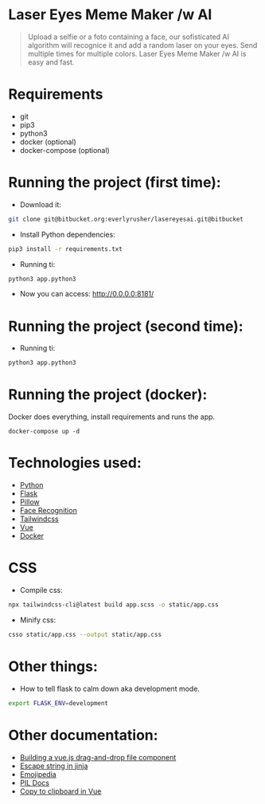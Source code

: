 # Laser Eyes Meme Maker /w AI

> Upload a selfie or a foto containing a face, our sofisticated AI algorithm will recognice it and add a random laser on your eyes. Send multiple times for multiple colors. Laser Eyes Meme Maker /w AI is easy and fast.

# Requirements
- git
- pip3
- python3
- docker (optional)
- docker-compose (optional)

# Running the project (first time):
- Download it:
```sh
git clone git@bitbucket.org:everlyrusher/lasereyesai.git@bitbucket
```

- Install Python dependencies:
```sh
pip3 install -r requirements.txt
```

- Running ti:
```sh
python3 app.python3
```

- Now you can access: http://0.0.0.0:8181/

# Running the project (second time):
- Running ti:
```sh
python3 app.python3
```

# Running the project (docker):
Docker does everything, install requirements and runs the app.
```sh{}
docker-compose up -d
```

# Technologies used:
- [Python](https://www.python.org/)
- [Flask](https://flask.palletsprojects.com/en/1.1.x/)
- [Pillow](https://python-pillow.org/)
- [Face Recognition](https://github.com/ageitgey/face_recognition)
- [Tailwindcss](https://tailwindcss.com/)
- [Vue](https://vuejs.org/)
- [Docker](https://www.docker.com/)

# CSS
- Compile css:
```sh
npx tailwindcss-cli@latest build app.scss -o static/app.css
```

- Minify css:
```sh
csso static/app.css --output static/app.css
```

# Other things:
- How to tell flask to calm down aka development mode.
```sh
export FLASK_ENV=development
```

# Other documentation:
- [Building a vue.js drag-and-drop file component](https://stenvdb.be/articles/building-a-vuejs-drag-and-drop-file-component)
- [Escape string in jinja](https://jinja.palletsprojects.com/en/2.11.x/templates/#escaping)
- [Emojipedia](https://emojipedia.org/sparkles/)
- [PIL Docs](https://pillow.readthedocs.io/en/stable/reference/Image.html)
- [Copy to clipboard in Vue](https://daily-dev-tips.com/posts/vanilla-javascript-copy-text-to-clipboard-with-clipboard-api/)
